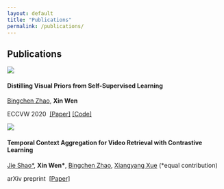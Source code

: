 ```yaml
---
layout: default
title: "Publications"
permalink: /publications/
---
```


## Publications

<link rel="stylesheet" href="/assets/css/publication.css">
<div class="publication">
  <div class="left"><img src="{{ site.images | relative_url }}/pub/distilling.png"></div>
  <div class="right"><h4>Distilling Visual Priors from Self-Supervised Learning</h4>
    <a class="author" href="https://info.zhaobc.me/">Bingchen Zhao</a>, 
    <b><a class="author">Xin Wen</a></b>
    <p class="venue">ECCVW 2020&nbsp;
      <a style="text-decoration: underline" href="https://arxiv.org/abs/2008.00261">[Paper]</a>
      <a style="text-decoration: underline" href="https://github.com/DTennant/distill_visual_priors">[Code]</a>
    </p>
  </div>
</div>
<div class="publication">
  <div class="left"><img src="{{ site.images | relative_url }}/pub/cecl.png"></div>
  <div class="right"><h4>Temporal Context Aggregation for Video Retrieval with Contrastive Learning</h4>
    <a class="author" href="https://www.linkedin.com/in/jieshao/">Jie Shao*</a>, 
    <b><a class="author">Xin Wen*</a></b>, 
    <a class="author" href="https://info.zhaobc.me/">Bingchen Zhao</a>, 
    <a class="author" href="https://scholar.google.com/citations?user=DTbhX6oAAAAJ&hl=en">Xiangyang Xue</a> (*equal contribution)
    <p class="venue">arXiv preprint&nbsp;
      <a style="text-decoration: underline" href="https://arxiv.org/abs/2008.01334">[Paper]</a>
    </p>
  </div>
</div>